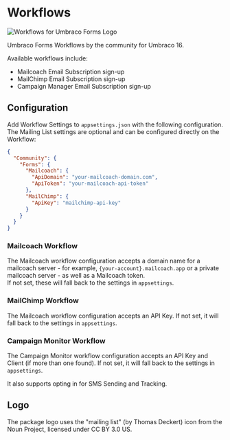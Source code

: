 # Workflows

![Workflows for Umbraco Forms Logo](https://raw.githubusercontent.com/YourITGroup/umbraco-community-forms-workflows/main/GithubFiles/Logo/Subscribe_logo.png)

Umbraco Forms Workflows by the community for Umbraco 16.

Available workflows include:

* Mailcoach Email Subscription sign-up
* MailChimp Email Subscription sign-up
* Campaign Manager Email Subscription sign-up

## Configuration

Add Workflow Settings to `appsettings.json` with the following configuration.  The Mailing List settings are optional and can be configured directly on the Workflow:

```json
{
  "Community": {
    "Forms": {
      "Mailcoach": {
        "ApiDomain": "your-mailcoach-domain.com",
        "ApiToken": "your-mailcoach-api-token"
      },
      "MailChimp": {
        "ApiKey": "mailchimp-api-key"
      }
    }
  }
}
```

### Mailcoach Workflow

The Mailcoach workflow configuration accepts a domain name for a mailcoach server - for example, `{your-account}.mailcoach.app` or a private mailcoach server - as well as a Mailcoach token.  
If not set, these will fall back to the settings in `appsettings`.

### MailChimp Workflow

The Mailcoach workflow configuration accepts an API Key.  If not set, it will fall back to the settings in `appsettings`.


### Campaign Monitor Workflow

The Campaign Monitor workflow configuration accepts an API Key and Client (if more than one found).  If not set, it will fall back to the settings in `appsettings`.

It also supports opting in for SMS Sending and Tracking.

## Logo

The package logo uses the "mailing list" (by Thomas Deckert) icon from the Noun Project, licensed under CC BY 3.0 US.
 